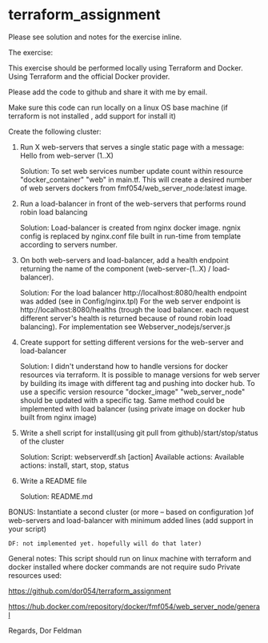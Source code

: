 # terraform_assignment

Please see solution and notes for the exercise inline.

The exercise:

This exercise should be performed locally using Terraform and Docker. Using Terraform and the official Docker provider.

Please add the code to github and share it with me by email.

Make sure this code can run locally on a linux  OS base machine (if terraform is not installed , add support for install it)

 

Create the following cluster:

1. Run X web-servers that serves a single static page with a message: Hello from web-server (1..X)
    
    Solution:
        To set web services number update count within resource "docker_container" "web" in main.tf. This will create a desired number of web servers dockers from fmf054/web_server_node:latest image.


2. Run a load-balancer in front of the web-servers that performs round robin load balancing
    
    Solution:
        Load-balancer is created from nginx docker image. ngnix config is replaced by nginx.conf file built in run-time from template according to servers number. 

3. On both web-servers and load-balancer, add a health endpoint returning the name of the component (web-server-(1..X) / load-balancer).
    
    Solution:
        For the load balancer http://localhost:8080/health endpoint was added (see in Config/nginx.tpl)
        For the web server endpoint is http://localhost:8080/healths (trough the load balancer. each request different server's health is returned because of round robin load balancing). For implementation see Webserver_nodejs/server.js

4. Create support for setting different versions for the web-server and load-balancer
    
    Solution:
        I didn't understand how to handle versions for docker resources via terraform. It is possible to manage versions for web server by building its image with different tag and pushing into docker hub. To use a specific version resource "docker_image" "web_server_node" should be updated with a specific tag. Same method could be implemented with load balancer (using private image on docker hub built from nginx image)


5. Write a shell script for install(using git pull from github)/start/stop/status of the cluster
    
    Solution:
        Script: webserverdf.sh [action]
        Available actions: Available actions: install, start, stop, status

6. Write a README file
    
    Solution:
        README.md

 

BONUS: Instantiate a second cluster (or more – based on configuration )of web-servers and load-balancer with minimum added lines (add support in your script)
    
    DF: not implemented yet. hopefully will do that later)

General notes:
This script should run on linux machine with terraform and docker installed where docker commands are not require sudo
Private resources used: 

https://github.com/dor054/terraform_assignment

https://hub.docker.com/repository/docker/fmf054/web_server_node/general


Regards,
Dor Feldman
